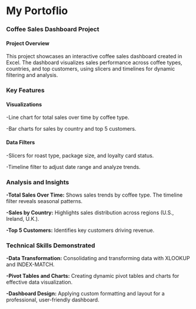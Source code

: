 # My Portoflio
### Coffee Sales Dashboard Project
#### Project Overview
This project showcases an interactive coffee sales dashboard created in Excel. The dashboard visualizes sales performance across coffee types, countries, and top customers, using slicers and timelines for dynamic filtering and analysis.
### Key Features
#### Visualizations
-Line chart for total sales over time by coffee type.

-Bar charts for sales by country and top 5 customers.
#### Data Filters
-Slicers for roast type, package size, and loyalty card status.

-Timeline filter to adjust date range and analyze trends.

### Analysis and Insights
**-Total Sales Over Time:** Shows sales trends by coffee type. The timeline filter reveals seasonal patterns.

**-Sales by Country:** Highlights sales distribution across regions (U.S., Ireland, U.K.).

**-Top 5 Customers:** Identifies key customers driving revenue.

### Technical Skills Demonstrated
**-Data Transformation:** Consolidating and transforming data with XLOOKUP and INDEX-MATCH.

**-Pivot Tables and Charts:** Creating dynamic pivot tables and charts for effective data visualization.

**-Dashboard Design:** Applying custom formatting and layout for a professional, user-friendly dashboard.


